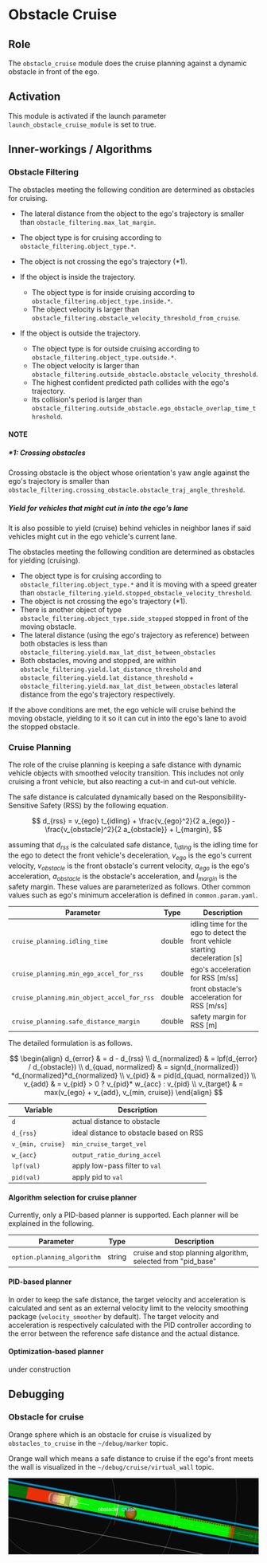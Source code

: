 # Obstacle Cruise

## Role

The `obstacle_cruise` module does the cruise planning against a dynamic obstacle in front of the ego.

## Activation

This module is activated if the launch parameter `launch_obstacle_cruise_module` is set to true.

## Inner-workings / Algorithms

### Obstacle Filtering

The obstacles meeting the following condition are determined as obstacles for cruising.

- The lateral distance from the object to the ego's trajectory is smaller than `obstacle_filtering.max_lat_margin`.

- The object type is for cruising according to `obstacle_filtering.object_type.*`.
- The object is not crossing the ego's trajectory (\*1).
- If the object is inside the trajectory.
  - The object type is for inside cruising according to `obstacle_filtering.object_type.inside.*`.
  - The object velocity is larger than `obstacle_filtering.obstacle_velocity_threshold_from_cruise`.
- If the object is outside the trajectory.
  - The object type is for outside cruising according to `obstacle_filtering.object_type.outside.*`.
  - The object velocity is larger than `obstacle_filtering.outside_obstacle.obstacle_velocity_threshold`.
  - The highest confident predicted path collides with the ego's trajectory.
  - Its collision's period is larger than `obstacle_filtering.outside_obstacle.ego_obstacle_overlap_time_threshold`.

#### NOTE

##### \*1: Crossing obstacles

Crossing obstacle is the object whose orientation's yaw angle against the ego's trajectory is smaller than `obstacle_filtering.crossing_obstacle.obstacle_traj_angle_threshold`.

##### Yield for vehicles that might cut in into the ego's lane

It is also possible to yield (cruise) behind vehicles in neighbor lanes if said vehicles might cut in the ego vehicle's current lane.

The obstacles meeting the following condition are determined as obstacles for yielding (cruising).

- The object type is for cruising according to `obstacle_filtering.object_type.*` and it is moving with a speed greater than `obstacle_filtering.yield.stopped_obstacle_velocity_threshold`.
- The object is not crossing the ego's trajectory (\*1).
- There is another object of type `obstacle_filtering.object_type.side_stopped` stopped in front of the moving obstacle.
- The lateral distance (using the ego's trajectory as reference) between both obstacles is less than `obstacle_filtering.yield.max_lat_dist_between_obstacles`
- Both obstacles, moving and stopped, are within `obstacle_filtering.yield.lat_distance_threshold` and `obstacle_filtering.yield.lat_distance_threshold` + `obstacle_filtering.yield.max_lat_dist_between_obstacles` lateral distance from the ego's trajectory respectively.

If the above conditions are met, the ego vehicle will cruise behind the moving obstacle, yielding to it so it can cut in into the ego's lane to avoid the stopped obstacle.

### Cruise Planning

The role of the cruise planning is keeping a safe distance with dynamic vehicle objects with smoothed velocity transition.
This includes not only cruising a front vehicle, but also reacting a cut-in and cut-out vehicle.

The safe distance is calculated dynamically based on the Responsibility-Sensitive Safety (RSS) by the following equation.

$$
d_{rss} = v_{ego} t_{idling} + \frac{v_{ego}^2}{2 a_{ego}} - \frac{v_{obstacle}^2}{2 a_{obstacle}} + l_{margin},
$$

assuming that $d_{rss}$ is the calculated safe distance, $t_{idling}$ is the idling time for the ego to detect the front vehicle's deceleration, $v_{ego}$ is the ego's current velocity, $v_{obstacle}$ is the front obstacle's current velocity, $a_{ego}$ is the ego's acceleration, $a_{obstacle}$ is the obstacle's acceleration, and $l_{margin}$ is the safety margin.
These values are parameterized as follows. Other common values such as ego's minimum acceleration is defined in `common.param.yaml`.

| Parameter                                  | Type   | Description                                                                   |
| ------------------------------------------ | ------ | ----------------------------------------------------------------------------- |
| `cruise_planning.idling_time`              | double | idling time for the ego to detect the front vehicle starting deceleration [s] |
| `cruise_planning.min_ego_accel_for_rss`    | double | ego's acceleration for RSS [m/ss]                                             |
| `cruise_planning.min_object_accel_for_rss` | double | front obstacle's acceleration for RSS [m/ss]                                  |
| `cruise_planning.safe_distance_margin`     | double | safety margin for RSS [m]                                                     |

The detailed formulation is as follows.

$$
\begin{align}
d_{error} & = d - d_{rss} \\
d_{normalized} & = lpf(d_{error} / d_{obstacle}) \\
d_{quad, normalized} & = sign(d_{normalized}) *d_{normalized}*d_{normalized} \\
v_{pid} & = pid(d_{quad, normalized}) \\
v_{add} & = v_{pid} > 0 ? v_{pid}* w_{acc} : v_{pid} \\
v_{target} & = max(v_{ego} + v_{add}, v_{min, cruise})
\end{align}
$$

| Variable          | Description                             |
| ----------------- | --------------------------------------- |
| `d`               | actual distance to obstacle             |
| `d_{rss}`         | ideal distance to obstacle based on RSS |
| `v_{min, cruise}` | `min_cruise_target_vel`                 |
| `w_{acc}`         | `output_ratio_during_accel`             |
| `lpf(val)`        | apply low-pass filter to `val`          |
| `pid(val)`        | apply pid to `val`                      |

#### Algorithm selection for cruise planner

Currently, only a PID-based planner is supported.
Each planner will be explained in the following.

| Parameter                   | Type   | Description                                                  |
| --------------------------- | ------ | ------------------------------------------------------------ |
| `option.planning_algorithm` | string | cruise and stop planning algorithm, selected from "pid_base" |

#### PID-based planner

In order to keep the safe distance, the target velocity and acceleration is calculated and sent as an external velocity limit to the velocity smoothing package (`velocity_smoother` by default).
The target velocity and acceleration is respectively calculated with the PID controller according to the error between the reference safe distance and the actual distance.

#### Optimization-based planner

under construction

## Debugging

### Obstacle for cruise

Orange sphere which is an obstacle for cruise is visualized by `obstacles_to_cruise` in the `~/debug/marker` topic.

Orange wall which means a safe distance to cruise if the ego's front meets the wall is visualized in the `~/debug/cruise/virtual_wall` topic.

![cruise_visualization](./docs/cruise_visualization.png)
